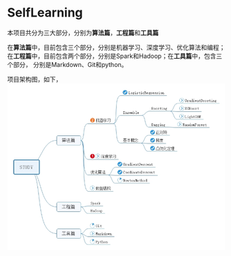 # SelfLearning

本项目共分为三大部分，分别为**算法篇**，**工程篇**和**工具篇**

在**算法篇**中，目前包含三个部分，分别是机器学习、深度学习、优化算法和编程；在**工程篇**中，目前包含两个部分，分别是Spark和Hadoop；在**工具篇**中，包含三个部分，
分别是Markdown、Git和python。

项目架构图，如下，
![项目结构图](/pics/项目框架.jpg)   


    
